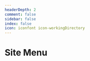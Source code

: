 ```yaml
---
headerDepth: 2
comment: false
sidebar: false
index: false
icon: iconfont icon-workingDirectory
---
```


# Site Menu

<Catalog base="/id/" :level="3" />
